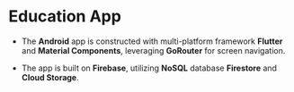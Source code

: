 # Education App

- The **Android** app is constructed with multi-platform framework **Flutter** and **Material Components**, leveraging **GoRouter** for screen navigation.

- The app is built on **Firebase**, utilizing **NoSQL** database **Firestore** and **Cloud Storage**.
